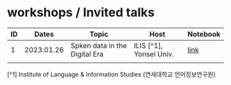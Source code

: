 # workshops / Invited talks

|ID|Dates|Topic|Host|Notebook|
|--|--|--|--|--|
|1|2023.01.26|Spken data in the Digital Era|ILIS [^1], Yonsei Univ.|[link](https://github.com/MK316/workshops/blob/main/20230126_yonsei/readme.md)|
| | | | |


[^1] Institute of Language & Information Studies (연세대학교 언어정보연구원)
 
